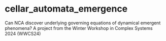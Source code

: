 # cellar_automata_emergence
Can NCA discover underlying governing equations of dynamical emergent phenomena?
A project from the Winter Workshop in Complex Systems 2024 (WWCS24)
